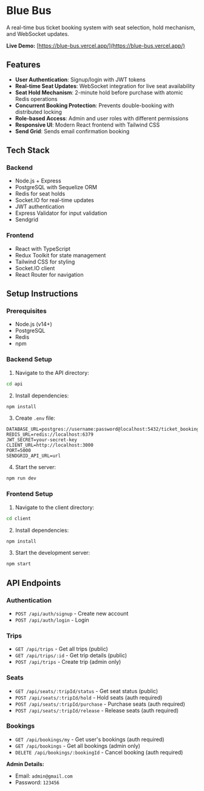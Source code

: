 # Blue Bus

A real-time bus ticket booking system with seat selection, hold mechanism, and WebSocket updates.  

**Live Demo:** [https://blue-bus.vercel.app/](https://blue-bus.vercel.app/)

## Features

- **User Authentication**: Signup/login with JWT tokens
- **Real-time Seat Updates**: WebSocket integration for live seat availability
- **Seat Hold Mechanism**: 2-minute hold before purchase with atomic Redis operations
- **Concurrent Booking Protection**: Prevents double-booking with distributed locking
- **Role-based Access**: Admin and user roles with different permissions
- **Responsive UI**: Modern React frontend with Tailwind CSS
- **Send Grid**: Sends email confirmation booking
## Tech Stack

### Backend
- Node.js + Express
- PostgreSQL with Sequelize ORM
- Redis for seat holds
- Socket.IO for real-time updates
- JWT authentication
- Express Validator for input validation
- Sendgrid

### Frontend
- React with TypeScript
- Redux Toolkit for state management
- Tailwind CSS for styling
- Socket.IO client
- React Router for navigation

## Setup Instructions

### Prerequisites
- Node.js (v14+)
- PostgreSQL
- Redis
- npm

### Backend Setup

1. Navigate to the API directory:
```bash
cd api
````

2. Install dependencies:

```bash
npm install
```

3. Create `.env` file:

```env
DATABASE_URL=postgres://username:password@localhost:5432/ticket_booking
REDIS_URL=redis://localhost:6379
JWT_SECRET=your-secret-key
CLIENT_URL=http://localhost:3000
PORT=5000
SENDGRID_API_URL=url
```

4. Start the server:

```bash
npm run dev
```

### Frontend Setup

1. Navigate to the client directory:

```bash
cd client
```

2. Install dependencies:

```bash
npm install
```

3. Start the development server:

```bash
npm start
```

## API Endpoints

### Authentication

* `POST /api/auth/signup` - Create new account
* `POST /api/auth/login` - Login

### Trips

* `GET /api/trips` - Get all trips (public)
* `GET /api/trips/:id` - Get trip details (public)
* `POST /api/trips` - Create trip (admin only)

### Seats

* `GET /api/seats/:tripId/status` - Get seat status (public)
* `POST /api/seats/:tripId/hold` - Hold seats (auth required)
* `POST /api/seats/:tripId/purchase` - Purchase seats (auth required)
* `POST /api/seats/:tripId/release` - Release seats (auth required)

### Bookings

* `GET /api/bookings/my` - Get user's bookings (auth required)
* `GET /api/bookings` - Get all bookings (admin only)
* `DELETE /api/bookings/:bookingId` - Cancel booking (auth required)

**Admin Details:**  
- Email: `admin@gmail.com`  
- Password: `123456`

